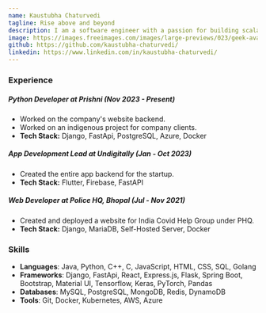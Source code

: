 ```yaml
---
name: Kaustubha Chaturvedi
tagline: Rise above and beyond
description: I am a software engineer with a passion for building scalable and reliable systems.
image: https://images.freeimages.com/images/large-previews/023/geek-avatar-1632962.jpg
github: https://github.com/kaustubha-chaturvedi/
linkedin: https://www.linkedin.com/in/kaustubha-chaturvedi/
---
```

### Experience

##### **Python Developer at Prishni (Nov 2023 - Present)**
- Worked on the company's website backend.
- Worked on an indigenous project for company clients.
- **Tech Stack:** Django, FastApi, PostgreSQL, Azure, Docker

##### **App Development Lead at Undigitally (Jan - Oct 2023)**
- Created the entire app backend for the startup.
- **Tech Stack:** Flutter, Firebase, FastAPI

##### **Web Developer at Police HQ, Bhopal (Jul - Nov 2021)**
- Created and deployed a website for India Covid Help Group under PHQ.
- **Tech Stack:** Django, MariaDB, Self-Hosted Server, Docker

### Skills

- **Languages**: Java, Python, C++, C, JavaScript, HTML, CSS, SQL, Golang
- **Frameworks**: Django, FastApi, React, Express.js, Flask, Spring Boot, Bootstrap, Material UI, Tensorflow, Keras, PyTorch, Pandas
- **Databases**: MySQL, PostgreSQL, MongoDB, Redis, DynamoDB
- **Tools**: Git, Docker, Kubernetes, AWS, Azure